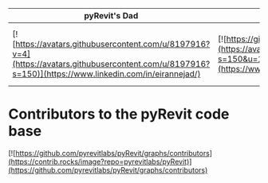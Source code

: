 
| pyRevit's Dad | Uncle | Cousins | Cousins |
| -------- | ------- | -------- | ------- |
| [![https://avatars.githubusercontent.com/u/8197916?v=4](https://avatars.githubusercontent.com/u/8197916?s=150)](https://www.linkedin.com/in/eirannejad/) | [![https://github.com/jmcouffin](https://avatars.githubusercontent.com/u/7872003?s=150&u=196582366910e492c86ce8002fb0144dc6dd53c0&v=4)](https://www.linkedin.com/in/jmcouffin/) | [![https://avatars.githubusercontent.com/u/5417225?v=4](https://avatars.githubusercontent.com/u/5417225?s=150)](https://www.linkedin.com/in/dosymep/) | [![https://avatars.githubusercontent.com/u/977953?v=4](https://avatars.githubusercontent.com/u/977953?s=150)](https://www.linkedin.com/in/andreaghensi/) |

# Contributors to the pyRevit code base


[![https://github.com/pyrevitlabs/pyRevit/graphs/contributors](https://contrib.rocks/image?repo=pyrevitlabs/pyRevit)](https://github.com/pyrevitlabs/pyRevit/graphs/contributors)
